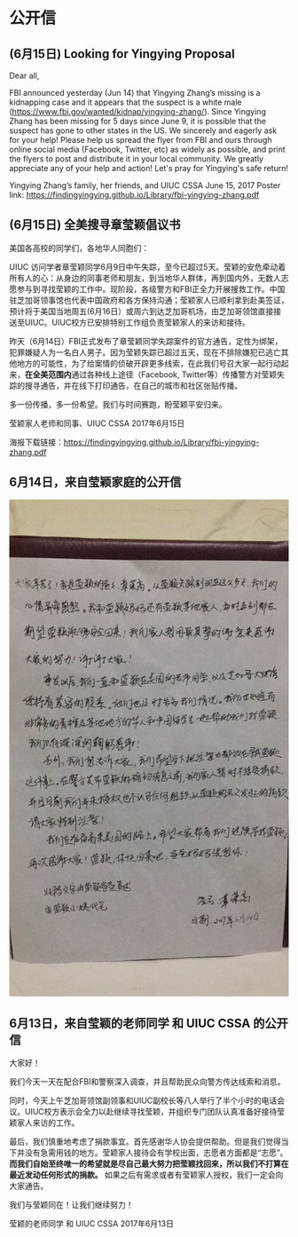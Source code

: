 # 公开信

## (6月15日) Looking for Yingying Proposal 

Dear all,  

FBI announced yesterday (Jun 14) that Yingying Zhang’s missing is a kidnapping case and it appears that the suspect is a white male (https://www.fbi.gov/wanted/kidnap/yingying-zhang/). Since Yingying Zhang has been missing for 5 days since June 9, it is possible that the suspect has gone to other states in the US. We sincerely and eagerly ask for your help! Please help us spread the flyer from FBI and ours through online social media (Facebook, Twitter, etc) as widely as possible, and print the flyers to post and distribute it in your local community. We greatly appreciate any of your help and action! Let's pray for Yingying's safe return!

Yingying Zhang’s family, her friends, and UIUC CSSA
June 15, 2017
Poster link: https://findingyingying.github.io/Library/fbi-yingying-zhang.pdf

## (6月15日) 全美搜寻章莹颖倡议书

美国各高校的同学们，各地华人同胞们：

UIUC 访问学者章莹颖同学6月9日中午失踪，至今已超过5天。莹颖的安危牵动着所有人的心：从身边的同事老师和朋友，到当地华人群体，再到国内外，无数人志愿参与到寻找莹颖的工作中。现阶段，各级警方和FBI正全力开展搜救工作。中国驻芝加哥领事馆也代表中国政府和各方保持沟通；莹颖家人已顺利拿到赴美签证，预计将于美国当地周五(6月16日）或周六到达芝加哥机场，由芝加哥领馆直接接送至UIUC。UIUC校方已安排特别工作组负责莹颖家人的来访和接待。

昨天（6月14日）FBI正式发布了章莹颖同学失踪案件的官方通告，定性为绑架，犯罪嫌疑人为一名白人男子。因为莹颖失踪已超过五天，现在不排除嫌犯已逃亡其他地方的可能性，为了给案情的侦破开辟更多线索，在此我们号召大家一起行动起来，**在全美范围内**通过各种线上途径（Facebook, Twitter等）传播警方对莹颖失踪的搜寻通告，并在线下打印通告，在自己的城市和社区张贴传播。

多一份传播，多一份希望。我们与时间赛跑，盼莹颖平安归来。

莹颖家人老师和同事、UIUC CSSA 2017年6月15日

海报下载链接：https://findingyingying.github.io/Library/fbi-yingying-zhang.pdf

## 6月14日，来自莹颖家庭的公开信
![14711497487366_pi](media/14971720624760/14711497487366_pic.jpg)


## 6月13日，来自莹颖的老师同学 和 UIUC CSSA 的公开信 

大家好！

我们今天一天在配合FBI和警察深入调查，并且帮助民众向警方传达线索和消息。 

同时，今天上午芝加哥领馆副领事和UIUC副校长等八人举行了半个小时的电话会议。UIUC校方表示会全力以赴继续寻找莹颖，并组织专门团队认真准备好接待莹颖家人来访的工作。

最后，我们慎重地考虑了捐款事宜。首先感谢华人协会提供帮助。但是我们觉得当下并没有急需用钱的地方。莹颖家人接待会有学校出面，志愿者方面都是“志愿”。**而我们自始至终唯一的希望就是尽自己最大努力把莹颖找回来，所以我们不打算在最近发动任何形式的捐款。** 如果之后有需求或者有莹颖家人授权，我们一定会向大家通告。

我们与莹颖同在！让我们继续努力！

莹颖的老师同学 和 UIUC CSSA
2017年6月13日



